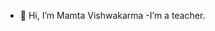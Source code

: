 - 👋 Hi, I’m Mamta Vishwakarma
-I’m a teacher.
<!---
mamtavishwakarma/mamtavishwakarma is a ✨ special ✨ repository because its `README.md` (this file) appears on your GitHub profile.
You can click the Preview link to take a look at your changes.
--->
